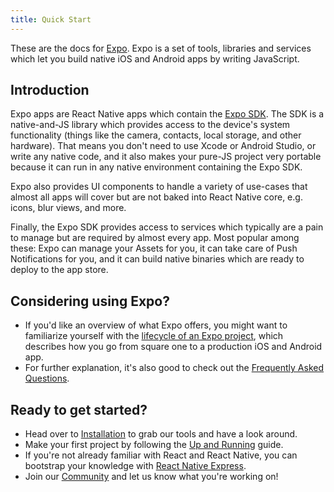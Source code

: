 ```yaml
---
title: Quick Start
---
```


These are the docs for [Expo](http://expo.io). Expo is a set of tools, libraries and services which let you build native iOS and Android apps by writing JavaScript.

## Introduction

Expo apps are React Native apps which contain the [Expo SDK](sdk/index.html#expo-sdk). The SDK is a native-and-JS library which provides access to the device's system functionality (things like the camera, contacts, local storage, and other hardware). That means you don't need to use Xcode or Android Studio, or write any native code, and it also makes your pure-JS project very portable because it can run in any native environment containing the Expo SDK.

Expo also provides UI components to handle a variety of use-cases that almost all apps will cover but are not baked into React Native core, e.g. icons, blur views, and more.

Finally, the Expo SDK provides access to services which typically are a pain to manage but are required by almost every app. Most popular among these: Expo can manage your Assets for you, it can take care of Push Notifications for you, and it can build native binaries which are ready to deploy to the app store.

## Considering using Expo?
- If you'd like an overview of what Expo offers, you might want to familiarize yourself with the [lifecycle of an Expo project](introduction/project-lifecycle.html), which describes how you go from square one to a production iOS and Android app.
- For further explanation, it's also good to check out the [Frequently Asked Questions](introduction/faq.html).

## Ready to get started?
- Head over to [Installation](introduction/installation.html) to grab our tools and have a look around.
- Make your first project by following the [Up and Running](guides/up-and-running.html) guide.
- If you're not already familiar with React and React Native, you can bootstrap your knowledge with [React Native Express](http://www.reactnativeexpress.com/).
- Join our [Community](introduction/community.html) and let us know what you're working on!
